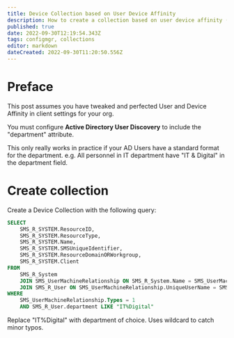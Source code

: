 ```yaml
---
title: Device Collection based on User Device Affinity
description: How to create a collection based on user device affinity (primary user) and also their AD department attribute
published: true
date: 2022-09-30T12:19:54.343Z
tags: configmgr, collections
editor: markdown
dateCreated: 2022-09-30T11:20:50.556Z
---
```


# Preface
This post assumes you have tweaked and perfected User and Device Affinity in client settings for your org.

You must configure **Active Directory User Discovery** to include the "department" attribute.

This only really works in practice if your AD Users have a standard format for the department. e.g. All personnel in IT department have "IT & Digital" in the department field.

# Create collection
Create a Device Collection with the following query:

```sql
SELECT
    SMS_R_SYSTEM.ResourceID,
    SMS_R_SYSTEM.ResourceType,
    SMS_R_SYSTEM.Name,
    SMS_R_SYSTEM.SMSUniqueIdentifier,
    SMS_R_SYSTEM.ResourceDomainORWorkgroup,
    SMS_R_SYSTEM.Client
FROM
    SMS_R_System
    JOIN SMS_UserMachineRelationship ON SMS_R_System.Name = SMS_UserMachineRelationship.ResourceName
    JOIN SMS_R_User ON SMS_UserMachineRelationship.UniqueUserName = SMS_R_User.UniqueUserName
WHERE
    SMS_UserMachineRelationship.Types = 1
    AND SMS_R_User.department LIKE "IT%Digital"
```

Replace "IT%Digital" with department of choice. Uses wildcard to catch minor typos.